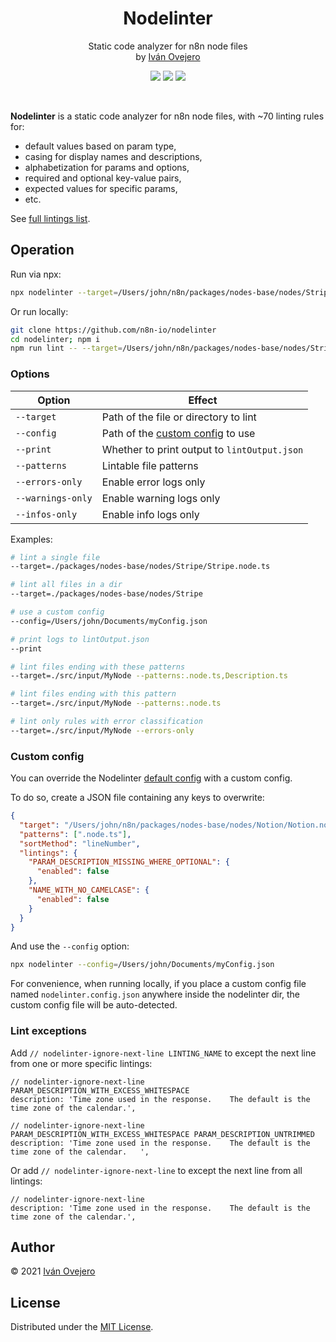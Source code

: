 <!-- <p align="center">
  <img src="logo.png" width="450" alt="Nodelinter logo" />
</p> -->

<p align="center">
  <h1 align="center">Nodelinter</h1>
</p>

<p align="center">
  Static code analyzer for n8n node files<br />
  by <a href="https://github.com/ivov">Iván Ovejero</a>
</p>

<p align="center">
  <img src="https://img.shields.io/badge/status-work%20in%20progress-blue">
  <a href="https://github.com/n8n-io"><img src="https://img.shields.io/badge/org-n8n-ff6d5a"></a>
  <img src="https://img.shields.io/badge/license-MIT-brightgreen">
</p>

<br />

<!-- <p align="center">
  <img src="screenshot.png" width="450" alt="Nodelinter screenshot" />
</p> -->

**Nodelinter** is a static code analyzer for n8n node files, with ~70 linting rules for:

- default values based on param type,
- casing for display names and descriptions,
- alphabetization for params and options,
- required and optional key-value pairs,
- expected values for specific params,
- etc.

See [full lintings list](./src/lintings.ts).

## Operation

Run via npx:

```sh
npx nodelinter --target=/Users/john/n8n/packages/nodes-base/nodes/Stripe/Stripe.node.ts
```

Or run locally:

```sh
git clone https://github.com/n8n-io/nodelinter
cd nodelinter; npm i
npm run lint -- --target=/Users/john/n8n/packages/nodes-base/nodes/Stripe/Stripe.node.ts
```

### Options

| Option            | Effect                                             |
| ----------------- | -------------------------------------------------- |
| `--target`        | Path of the file or directory to lint              |
| `--config`        | Path of the [custom config](#custom-config) to use |
| `--print`         | Whether to print output to `lintOutput.json`       |
| `--patterns`      | Lintable file patterns                             |
| `--errors-only`   | Enable error logs only                             |
| `--warnings-only` | Enable warning logs only                           |
| `--infos-only`    | Enable info logs only                              |

Examples:

```sh
# lint a single file
--target=./packages/nodes-base/nodes/Stripe/Stripe.node.ts

# lint all files in a dir
--target=./packages/nodes-base/nodes/Stripe

# use a custom config
--config=/Users/john/Documents/myConfig.json

# print logs to lintOutput.json
--print

# lint files ending with these patterns
--target=./src/input/MyNode --patterns:.node.ts,Description.ts

# lint files ending with this pattern
--target=./src/input/MyNode --patterns:.node.ts

# lint only rules with error classification
--target=./src/input/MyNode --errors-only
```

### Custom config

You can override the Nodelinter [default config](./src/defaultConfig.ts) with a custom config.

To do so, create a JSON file containing any keys to overwrite:

```json
{
  "target": "/Users/john/n8n/packages/nodes-base/nodes/Notion/Notion.node.ts",
  "patterns": [".node.ts"],
  "sortMethod": "lineNumber",
  "lintings": {
    "PARAM_DESCRIPTION_MISSING_WHERE_OPTIONAL": {
      "enabled": false
    },
    "NAME_WITH_NO_CAMELCASE": {
      "enabled": false
    }
  }
}
```

And use the `--config` option:

```sh
npx nodelinter --config=/Users/john/Documents/myConfig.json
```

For convenience, when running locally, if you place a custom config file named `nodelinter.config.json` anywhere inside the nodelinter dir, the custom config file will be auto-detected.

### Lint exceptions

Add `// nodelinter-ignore-next-line LINTING_NAME` to except the next line from one or more specific lintings:

```
// nodelinter-ignore-next-line PARAM_DESCRIPTION_WITH_EXCESS_WHITESPACE
description: 'Time zone used in the response.    The default is the time zone of the calendar.',

// nodelinter-ignore-next-line PARAM_DESCRIPTION_WITH_EXCESS_WHITESPACE PARAM_DESCRIPTION_UNTRIMMED
description: 'Time zone used in the response.    The default is the time zone of the calendar.   ',
```

Or add `// nodelinter-ignore-next-line` to except the next line from all lintings:

```
// nodelinter-ignore-next-line
description: 'Time zone used in the response.    The default is the time zone of the calendar.',
```

<!-- ## Classification

Lintings are tagged with one or more **lint areas**, i.e. the section of code affected by the linting, such as `default` (default values), `displayName` (user-facing names for params and options), `limit` (limit params), etc.

Every linting also flags a single **lint issue**, i.e. the type of problem flagged by the linting, such as `alphabetization` (alphabetical sorting of params or options), `casing` (proper casing for user-facing param names and options), `missing` (for missing context-dependent key-value pairs), etc.

Lintings can be toggled on and off by lint area, by lint issue, or individually. -->

## Author

© 2021 [Iván Ovejero](https://github.com/ivov)

## License

Distributed under the [MIT License](LICENSE.md).
